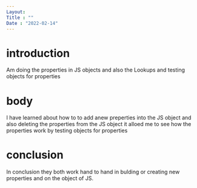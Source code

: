 ```yaml
---
Layout:
Title : ""
Date : "2022-02-14"
---
```


# introduction

Am doing the properties in JS objects and also the Lookups and testing objects for properties

# body

I have learned about how to to add anew preperties into the JS object and also deleting the properties from the JS object it alloed me to see how the properties work by testing objects for properties 
# conclusion

In conclusion they both work hand to hand in bulding or creating new properties and on the object of JS.  
